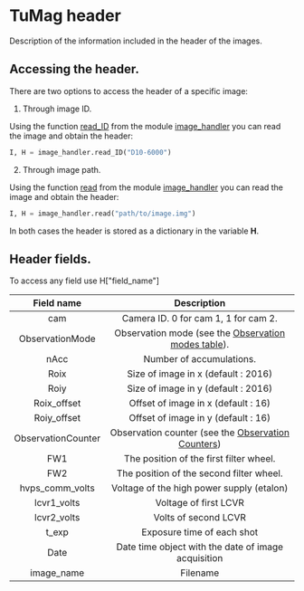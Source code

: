 # TuMag header

Description of the information included in the header of the images. 

## Accessing the header. 

There are two options to access the header of a specific image:

1. Through image ID.

Using the function [read_ID](../image_handler.py#L270) from the module [image_handler](../image_handler.py) you can read the image and obtain the header: 

```python
I, H = image_handler.read_ID("D10-6000")
```

2. Through image path.

Using the function [read](../image_handler.py#L90) from the module [image_handler](../image_handler.py) you can read the image and obtain the header: 

```python
I, H = image_handler.read("path/to/image.img")
```

In both cases the header is stored as a dictionary in the variable **H**.

## Header fields.

To access any field use H["field_name"]

| Field name | Description|
|:--------:|:--------:|
| cam | Camera ID. 0 for cam 1, 1 for cam 2. |
| ObservationMode | Observation mode (see the [Observation modes table](../README.md#observation-modes)). |
| nAcc | Number of accumulations. |
| Roix | Size of image in x (default : 2016) |
| Roiy | Size of image in y (default : 2016) |
| Roix_offset | Offset of image in x (default : 16)  |
| Roiy_offset | Offset of image in y (default : 16) |
| ObservationCounter | Observation counter (see the [Observation Counters](../README.md#observation-modes))   |
| FW1 | The position of the first filter wheel.  |
| FW2 | The position of the second filter wheel.  |
| hvps_comm_volts | Voltage of the high power supply (etalon) |
| lcvr1_volts | Voltage of first LCVR |
| lcvr2_volts | Volts of second LCVR |
| t_exp | Exposure time of each shot |
| Date | Date time object with the date of image acquisition  |
| image_name | Filename |
